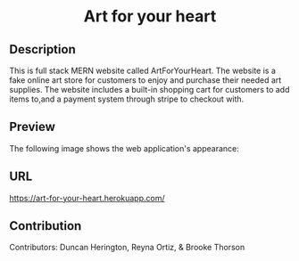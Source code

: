 <h1 align = "center"> Art for your heart </h1>

## Description 
 This is full stack MERN website called ArtForYourHeart. The website is a fake online art store for customers to enjoy and purchase their needed art supplies. The website includes a built-in shopping cart for customers to add items to,and a payment system through stripe to checkout with.


## Preview

The following image shows the web application's appearance:




## URL 

https://art-for-your-heart.herokuapp.com/


## Contribution 

Contributors: Duncan Herington, Reyna Ortiz, & Brooke Thorson


 
